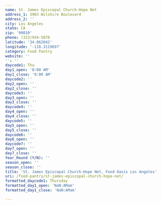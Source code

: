 ```yaml
---
name: St. James Episcopal Church-Hope Net
address_1: 3903 Wilshire Boulevard
address_2: ''
city: Los Angeles
state: CA
zip: '90010'
phone: (323)934-5870
latitude: '34.062042'
longitude: '-118.3119697'
category: Food Pantry
website: ''
'': ''
daycode1: Thu
day1_open: '8:00 AM'
day1_close: '9:00 AM'
daycode2: ''
day2_open: ''
day2_close: ''
daycode3: ''
day3_open: ''
day3_close: ''
daycode4: ''
day4_open: ''
day4_close: ''
daycode5: ''
day5_open: ''
day5_close: ''
daycode6: ''
day6_open: ''
daycode7: ''
day7_open: ''
day7_close: ''
Year_Round (Y/N): ''
season_open: ''
season_close: ''
title: 'St. James Episcopal Church-Hope Net, Food Oasis Los Angeles'
uri: /food-pantry/st-james-episcopal-church-hope-net/
formatted_daycode1: Thursday
formatted_day1_open: 'NaN:AMam'
formatted_day1_close: 'NaN:AMam'

---
```

